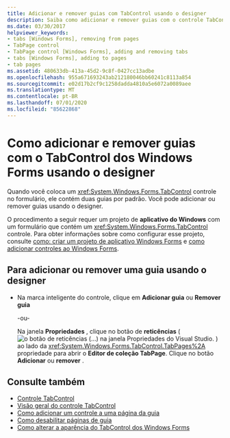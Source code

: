 ```yaml
---
title: Adicionar e remover guias com TabControl usando o designer
description: Saiba como adicionar e remover guias com o controle TabControl Windows Forms usando o designer.
ms.date: 03/30/2017
helpviewer_keywords:
- tabs [Windows Forms], removing from pages
- TabPage control
- TabPage control [Windows Forms], adding and removing tabs
- tabs [Windows Forms], adding to pages
- tab pages
ms.assetid: 480633db-413a-45d2-9c8f-0427cc13adbe
ms.openlocfilehash: 955a671693243ab212180046bb60241c8113a854
ms.sourcegitcommit: e02d17b2cf9c1258dadda4810a5e6072a0089aee
ms.translationtype: MT
ms.contentlocale: pt-BR
ms.lasthandoff: 07/01/2020
ms.locfileid: "85622868"
---
```

# <a name="how-to-add-and-remove-tabs-with-the-windows-forms-tabcontrol-using-the-designer"></a>Como adicionar e remover guias com o TabControl dos Windows Forms usando o designer
Quando você coloca um <xref:System.Windows.Forms.TabControl> controle no formulário, ele contém duas guias por padrão. Você pode adicionar ou remover guias usando o designer.

 O procedimento a seguir requer um projeto de **aplicativo do Windows** com um formulário que contém um <xref:System.Windows.Forms.TabControl> controle. Para obter informações sobre como configurar esse projeto, consulte [como: criar um projeto de aplicativo Windows Forms](/visualstudio/ide/step-1-create-a-windows-forms-application-project) e [como adicionar controles ao Windows Forms](how-to-add-controls-to-windows-forms.md).

## <a name="to-add-or-remove-a-tab-using-the-designer"></a>Para adicionar ou remover uma guia usando o designer

- Na marca inteligente do controle, clique em **Adicionar guia** ou **Remover guia**

     -ou-

     Na janela **Propriedades** , clique no botão de **reticências** ( ![ o botão de reticências (...) na janela Propriedades do Visual Studio. ](./media/visual-studio-ellipsis-button.png) ) ao lado da <xref:System.Windows.Forms.TabControl.TabPages%2A> propriedade para abrir o **Editor de coleção TabPage**. Clique no botão **Adicionar** ou **remover** .

## <a name="see-also"></a>Consulte também

- [Controle TabControl](tabcontrol-control-windows-forms.md)
- [Visão geral do controle TabControl](tabcontrol-control-overview-windows-forms.md)
- [Como adicionar um controle a uma página da guia](how-to-add-a-control-to-a-tab-page.md)
- [Como desabilitar páginas de guia](how-to-disable-tab-pages.md)
- [Como alterar a aparência do TabControl dos Windows Forms](how-to-change-the-appearance-of-the-windows-forms-tabcontrol.md)
